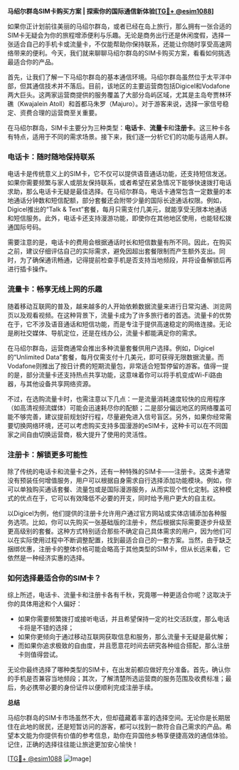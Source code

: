 **马绍尔群岛SIM卡购买方案 | 探索你的国际通信新体验[[TG💪+ @esim1088](https://t.me/s/esim1088)]**

如果你正计划前往美丽的马绍尔群岛，或者已经在岛上旅行，那么拥有一张合适的SIM卡无疑会为你的旅程增添便利与乐趣。无论是商务出行还是休闲度假，选择一张适合自己的手机卡或流量卡，不仅能帮助你保持联系，还能让你随时享受高速网络带来的便利。今天，我们就来聊聊马绍尔群岛的SIM卡购买方案，看看如何挑选最适合你的产品。

首先，让我们了解一下马绍尔群岛的基本通信环境。马绍尔群岛虽然位于太平洋中部，但其通信技术并不落后。目前，该地区的主要运营商包括Digicel和Vodafone两大巨头。这两家运营商提供的服务覆盖了大部分岛屿区域，尤其是主岛夸贾林环礁（Kwajalein Atoll）和首都马朱罗（Majuro）。对于游客来说，选择一家信号稳定、资费合理的运营商至关重要。

在马绍尔群岛，SIM卡主要分为三种类型：**电话卡**、**流量卡**和**注册卡**。这三种卡各有特点，适用于不同的需求场景。接下来，我们逐一分析它们的功能与适用人群。

### 电话卡：随时随地保持联系

电话卡是传统意义上的SIM卡，它不仅可以提供语音通话功能，还支持短信发送。如果你需要频繁与家人或朋友保持联系，或者希望在紧急情况下能够快速拨打电话求助，那么电话卡无疑是最佳选择。在马绍尔群岛，电话卡通常包含一定数量的本地通话分钟数和短信配额，部分套餐还会附带少量的国际长途通话权限。例如，Digicel推出的“Talk & Text”套餐，每月只需支付几美元，就能享受无限本地通话和短信服务。此外，电话卡还支持漫游功能，即使你在其他地区使用，也能轻松拨通国际号码。

需要注意的是，电话卡的费用会根据通话时长和短信数量有所不同。因此，在购买之前，建议仔细评估自己的实际需求，避免因超出套餐限制而产生额外支出。同时，为了确保通讯畅通，记得提前检查手机是否支持当地频段，并将设备解锁后再进行插卡操作。

### 流量卡：畅享无线上网的乐趣

随着移动互联网的普及，越来越多的人开始依赖数据流量来进行日常沟通、浏览网页以及观看视频。在这种背景下，流量卡成为了许多旅行者的首选。流量卡的优势在于，它不涉及语音通话和短信功能，而是专注于提供高速稳定的网络连接。无论是刷社交媒体、导航定位，还是在线办公，流量卡都能满足你的需求。

在马绍尔群岛，运营商通常会推出多种流量套餐供用户选择。例如，Digicel的“Unlimited Data”套餐，每月仅需支付十几美元，即可获得无限数据流量。而Vodafone则推出了按日计费的短期流量包，非常适合短暂停留的游客。值得一提的是，部分流量卡还支持热点共享功能，这意味着你可以将手机变成Wi-Fi路由器，与其他设备共享网络资源。

不过，在选购流量卡时，也需注意以下几点：一是流量消耗速度较快的应用程序（如高清视频流媒体）可能会迅速耗尽你的配额；二是部分偏远地区的网络覆盖可能不够完善，建议提前规划好行程，尽量避免进入信号盲区。另外，如果你经常需要切换网络环境，还可以考虑购买支持多国漫游的eSIM卡，这种卡可以在不同国家之间自由切换运营商，极大提升了使用的灵活性。

### 注册卡：解锁更多可能性

除了传统的电话卡和流量卡之外，还有一种特殊的SIM卡——注册卡。这类卡通常没有预装任何增值服务，用户可以根据自身需求自行选择添加功能模块。例如，你可以单独购买通话套餐、流量包或是国际漫游服务，从而实现个性化定制。这种模式的优点在于，它可以有效降低不必要的开支，同时给予用户更大的自主权。

以Digicel为例，他们提供的注册卡允许用户通过官方网站或实体店铺添加各种服务选项。比如，你可以先购买一张基础版的注册卡，然后根据实际需要逐步升级至更高级别的套餐。这种方式特别适合那些不确定自己具体需求的用户，因为他们可以在实际使用过程中不断调整配置，找到最适合自己的一套方案。当然，由于缺乏捆绑优惠，注册卡的整体价格可能会略高于其他类型的SIM卡，但从长远来看，它依然是一种经济实惠的选择。

### 如何选择最适合你的SIM卡？

综上所述，电话卡、流量卡和注册卡各有千秋，究竟哪一种更适合你呢？这取决于你的具体用途和个人偏好：

- 如果你需要频繁拨打或接听电话，并且希望保持一定的社交活跃度，那么电话卡将是不错的选择；
- 如果你更倾向于通过移动互联网获取信息和服务，那么流量卡无疑是最优解；
- 而如果你追求极致的自由度，并且愿意花时间去研究各种组合搭配，那么注册卡则值得尝试。

无论你最终选择了哪种类型的SIM卡，在出发前都应做好充分准备。首先，确认你的手机是否兼容当地频段；其次，了解清楚所选运营商的服务范围及收费标准；最后，务必携带必要的身份证件以便顺利完成注册手续。

**总结**

马绍尔群岛的SIM卡市场虽然不大，但却蕴藏着丰富的选择空间。无论你是长期居住在此地的居民，还是短暂访问的游客，都可以找到一款符合自己需求的产品。希望本文能为你提供有价值的参考信息，助你在异国他乡畅享便捷高效的通信体验。记住，正确的选择往往能让旅途更加安心愉快！

[[TG💪+ @esim1088](https://t.me/s/esim1088) ![Image](https://i.postimg.cc/4NQfJmqS/Snipaste-2025-05-13-00-14-12.png)]